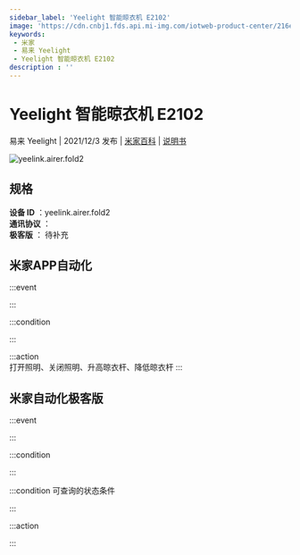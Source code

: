 ```yaml
---
sidebar_label: 'Yeelight 智能晾衣机 E2102'
image: 'https://cdn.cnbj1.fds.api.mi-img.com/iotweb-product-center/216ee249a36a6eae34927ae775291f29_1629356007391.png?GalaxyAccessKeyId=AKVGLQWBOVIRQ3XLEW&Expires=9223372036854775807&Signature=YvK/ERqGVAVFEw4DgC4+TKITLTA='
keywords: 
 - 米家
 - 易来 Yeelight
 - Yeelight 智能晾衣机 E2102
description : ''
---
```

# Yeelight 智能晾衣机 E2102

易来 Yeelight | 2021/12/3 发布 | [米家百科](https://home.mi.com/webapp/content/baike/product/index.html?model=yeelink.airer.fold2) | [说明书](https://home.mi.com/views/introduction.html?model=yeelink.airer.fold2&region=cn)

![yeelink.airer.fold2](https://cdn.cnbj1.fds.api.mi-img.com/iotweb-product-center/216ee249a36a6eae34927ae775291f29_1629356007391.png?GalaxyAccessKeyId=AKVGLQWBOVIRQ3XLEW&Expires=9223372036854775807&Signature=YvK/ERqGVAVFEw4DgC4+TKITLTA=)

## 规格  
> 
**设备 ID** ：yeelink.airer.fold2  
**通讯协议** ：  
**极客版**  ： 待补充 


## 米家APP自动化  

:::event  

:::

:::condition  

:::

:::action   
打开照明、关闭照明、升高晾衣杆、降低晾衣杆
:::

## 米家自动化极客版  

:::event  

:::

:::condition  

:::

:::condition 可查询的状态条件  

:::

:::action  

:::

        
